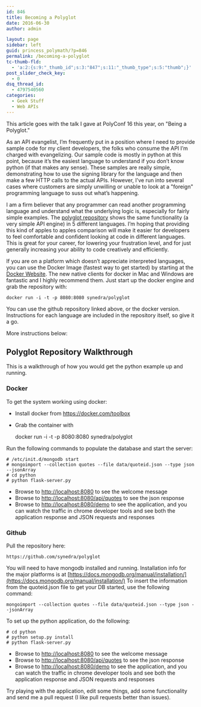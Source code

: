 ```yaml
---
id: 846
title: Becoming a Polyglot
date: 2016-06-30	
author: admin

layout: page
sidebar: left
guid: princess_polymath/?p=846
permalink: /becoming-a-polyglot
tc-thumb-fld:
  - 'a:2:{s:9:"_thumb_id";s:3:"847";s:11:"_thumb_type";s:5:"thumb";}'
post_slider_check_key:
  - 0
dsq_thread_id:
  - 4797540560
categories:
  - Geek Stuff
  - Web APIs
---
```

This article goes with the talk I gave at PolyConf 16 this year, on "Being a Polyglot."

As an API evangelist, I&#8217;m frequently put in a position where I need to provide sample code for my client developers, the folks who consume the API I&#8217;m charged with evangelizing.  Our sample code is mostly in python at this point, because it&#8217;s the easiest language to understand if you don&#8217;t know python (if that makes any sense). These samples are really simple, demonstrating how to use the signing library for the language and then make a few HTTP calls to the actual APIs.  However, I&#8217;ve run into several cases where customers are simply unwilling or unable to look at a "foreign" programming language to suss out what&#8217;s happening.  

I am a firm believer that any programmer can read another programming language and understand what the underlying logic is, especially for fairly simple examples.  The [polyglot repository](https://github.com/synedra/polyglot) shows the same functionality (a very simple API engine) in 5 different languages.  I&#8217;m hoping that providing this kind of apples to apples comparison will make it easier for developers to feel comfortable and confident looking at code in different languages.  This is great for your career, for lowering your frustration level, and for just generally increasing your ability to code creatively and efficiently.

If you are on a platform which doesn&#8217;t appreciate interpreted languages, you can use the Docker Image (fastest way to get started) by starting at the [Docker Website](https://www.docker.com).  The new native clients for docker in Mac and Windows are fantastic and I highly recommend them.  Just start up the docker engine and grab the repository with:

    docker run -i -t -p 8080:8080 synedra/polyglot

You can use the github repository linked above, or the docker version.  Instructions for each language are included in the repository itself, so give it a go.  

More instructions below:

## Polyglot Repository Walkthrough

This is a walkthrough of how you would get the python example up and running.

### Docker

To get the system working using docker:
* Install docker from https://docker.com/toolbox
* Grab the container with 

    docker run -i -t -p 8080:8080 synedra/polyglot

Run the following commands to populate the database and start the server:

    # /etc/init.d/mongodb start
    # mongoimport --collection quotes --file data/quoteid.json --type json --jsonArray
    # cd python
    # python flask-server.py

* Browse to [http://localhost:8080](http://localhost:8080) to see the welcome message
* Browse to [http://localhost:8080/api/quotes](http://localhost:8080/api/quotes) to see the json response
* Browse to [http://localhost:8080/demo](http://localhost:8080/demo) to see the application, and you can watch the traffic in chrome developer tools and see both the application response and JSON requests and responses

### Github
Pull the repository here:

    https://github.com/synedra/polyglot

You will need to have mongodb installed and running. Installation info for the major platforms is at [https://docs.mongodb.org/manual/installation/](https://docs.mongodb.org/manual/installation/)
To insert the information from the quoteid.json file to get your DB started, use the following command:

    mongoimport --collection quotes --file data/quoteid.json --type json --jsonArray 

To set up the python application, do the following:

    # cd python
    # python setup.py install
    # python flask-server.py


* Browse to [http://localhost:8080](http://localhost:8080) to see the welcome message
* Browse to [http://localhost:8080/api/quotes](http://localhost:8080/api/quotes) to see the json response
* Browse to [http://localhost:8080/demo](http://localhost:8080/demo) to see the application, and you can watch the traffic in chrome developer tools and see both the application response and JSON requests and responses

Try playing with the application, edit some things, add some functionality and send me a pull request (I like pull requests better than issues).
